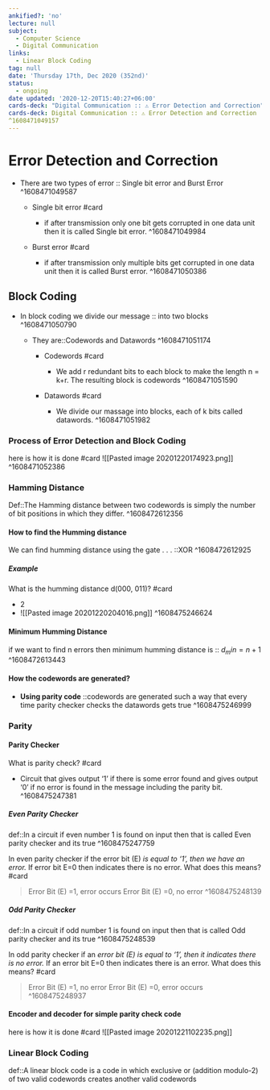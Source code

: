```yaml
---
ankified?: 'no'
lecture: null
subject:
  - Computer Science
  - Digital Communication
links:
  - Linear Block Coding
tag: null
date: 'Thursday 17th, Dec 2020 (352nd)'
status:
  - ongoing
date updated: '2020-12-20T15:40:27+06:00'
cards-deck: "Digital Communication :: ⚠ Error Detection and Correction"
cards-deck: Digital Communication :: ⚠ Error Detection and Correction
^1608471049157
---
```

# Error Detection and Correction
- There are two types of error :: Single bit error and Burst Error 
^1608471049587
	- Single bit error #card 
		- if after transmission only one bit gets corrupted in one data unit then it  is called Single bit error.
^1608471049984


	- Burst error #card
		- if after transmission only multiple bits get corrupted in one data unit then it is called  Burst error.
^1608471050386

## Block Coding
- In block coding we divide our message :: into two blocks
^1608471050790

	- They are::Codewords and Datawords
^1608471051174
	
		- Codewords #card
			- We add r redundant bits to each block to make the length n = k+r. The resulting block is codewords 
^1608471051590

		- Datawords #card
			- We divide our massage into blocks, each of k bits called datawords.
^1608471051982

### Process of Error Detection and Block Coding 
here is how it is done #card 
![[Pasted image 20201220174923.png]]
^1608471052386

### Hamming Distance
Def::The Hamming distance between two codewords is simply the number of bit positions in which they differ.
^1608472612356

#### How to find the Humming distance
We can find humming distance using the gate . . . ::XOR
^1608472612925

##### Example
What is the humming distance d(000, 011)? #card 
- 2
- ![[Pasted image 20201220204016.png]]
^1608475246624

#### Minimum Humming Distance
if we want to find n errors then minimum humming distance is :: $d_min = n+1$
^1608472613443

#### How the codewords are generated?
- **Using parity code** ::codewords are generated such a way that every time parity checker checks the datawords gets true
^1608475246999

###  Parity 
#### Parity Checker
What is parity check? #card 
-  Circuit that gives output ‘1’ if there is some error found and gives output ‘0’ if no error is found in the message including the parity bit.
^1608475247381


##### Even Parity Checker
def::In a circuit if even number 1 is found on input then that is called Even parity checker and its true 
^1608475247759

In even parity checker if the error bit (E) *is equal to ‘1’, then we have an error.* If error bit E=0 then indicates there is no error. What does this means? #card
>Error Bit (E) =1, error occurs
>Error Bit (E) =0, no error
^1608475248139

##### Odd Parity Checker
def::In a circuit if odd number 1 is found on input then that is called Odd parity checker and its true 
^1608475248539

In odd parity checker if an *error bit (E) is equal to ‘1’, then it indicates there is no error.* If an error bit E=0 then indicates there is an error. What does this means? #card 
>Error Bit (E) =1, no error
>Error Bit (E) =0, error occurs       
^1608475248937

#### Encoder and decoder for simple parity check code
here is how it is done #card
![[Pasted image 20201221102235.png]]


### Linear Block Coding
def::A linear block code is a code in which exclusive or (addition modulo-2) of two valid codewords creates another valid codewords 

